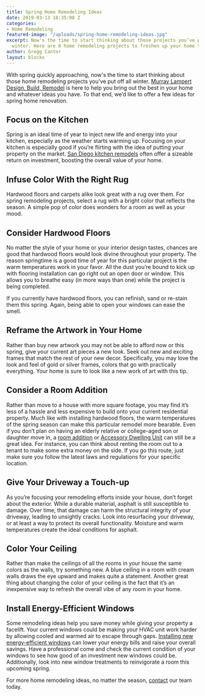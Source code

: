 ```yaml
---
title: Spring Home Remodeling Ideas
date: 2019-03-13 18:35:00 Z
categories:
- Home Remodeling
featured-image: "/uploads/spring-home-remodeling-ideas.jpg"
excerpt: Now's the time to start thinking about those projects you’ve put off all
  winter. Here are 8 home remodeling projects to freshen up your home this spring.
author: Gregg Cantor
layout: blocks
---
```


With spring quickly approaching, now's the time to start thinking about those home remodeling projects you’ve put off all winter. [Murray Lampert Design, Build, Remodel](/) is here to help you bring out the best in your home and whatever ideas you have. To that end, we’d like to offer a few ideas for spring home renovation. 

## Focus on the Kitchen

Spring is an ideal time of year to inject new life and energy into your kitchen, especially as the weather starts warming up. Focusing on your kitchen is especially good if you’re flirting with the idea of putting your property on the market. [San Diego kitchen remodels](/san-diego-kitchen-remodeling-services) often offer a sizeable return on investment, boosting the overall value of your home. 

## Infuse Color With the Right Rug 

Hardwood floors and carpets alike look great with a rug over them. For spring remodeling projects, select a rug with a bright color that reflects the season. A simple pop of color does wonders for a room as well as your mood.

## Consider Hardwood Floors 

No matter the style of your home or your interior design tastes, chances are good that hardwood floors would look divine throughout your property. The reason springtime is a good time of year for this particular project is the warm temperatures work in your favor. All the dust you’re bound to kick up with flooring installation can go right out an open door or window. This allows you to breathe easy (in more ways than one) while the project is being completed.

If you currently have hardwood floors, you can refinish, sand or re-stain them this spring. Again, being able to open your windows can ease the smell. 

## Reframe the Artwork in Your Home 

Rather than buy new artwork you may not be able to afford now or this spring, give your current art pieces a new look. Seek out new and exciting frames that match the rest of your new decor. Specifically, you may love the look and feel of gold or silver frames, colors that go with practically everything. Your home is sure to look like a new work of art with this tip. 

## Consider a Room Addition 

Rather than move to a house with more square footage, you may find it’s less of a hassle and less expensive to build onto your current residential property. Much like with installing hardwood floors, the warm temperatures of the spring season can make this particular remodel more bearable. Even if you don’t plan on having an elderly relative or college-aged son or daughter move in, a [room addition](/san-diego-room-additions) or [Accessory Dwelling Unit](/san-diego-in-law-suites) can still be a great idea. For instance, you can think about renting the room out to a tenant to make some extra money on the side. If you go this route, just make sure you follow the latest laws and regulations for your specific location. 

## Give Your Driveway a Touch-up

As you’re focusing your remodeling efforts inside your house, don’t forget about the exterior. While a durable material, asphalt is still susceptible to damage. Over time, that damage can harm the structural integrity of your driveway, leading to unsightly cracks. Look into resurfacing your driveway, or at least a way to protect its overall functionality. Moisture and warm temperatures create the ideal conditions for asphalt.

## Color Your Ceiling

Rather than make the ceilings of all the rooms in your house the same colors as the walls, try something new. A blue ceiling in a room with cream walls draws the eye upward and makes quite a statement. Another great thing about changing the color of your ceiling is the fact that it’s an inexpensive way to refresh the overall vibe of any room in your home. 

## Install Energy-Efficient Windows 

Some remodeling ideas help you save money while giving your property a facelift. Your current windows could be making your HVAC unit work harder by allowing cooled and warmed air to escape through gaps. [Installing new energy-efficient windows](/efficiency-sound-insulation-curb-appeal-with-new-windows/) can lower your energy bills and raise your overall savings. Have a professional come and check the current condition of your windows to see how good of an investment new windows could be. Additionally, look into new window treatments to reinvigorate a room this upcoming spring. 

For more home remodeling ideas, no matter the season, [contact](/contact/) our team today.
